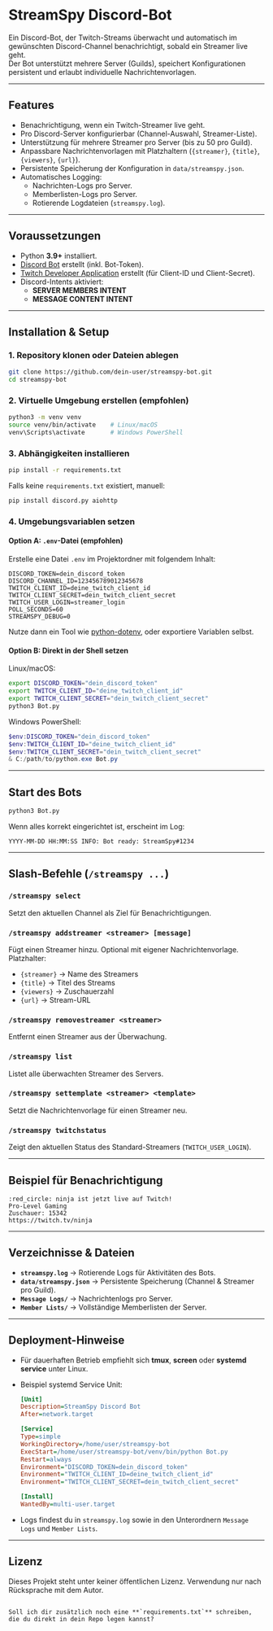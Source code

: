 
# StreamSpy Discord-Bot

Ein Discord-Bot, der Twitch-Streams überwacht und automatisch im gewünschten Discord-Channel benachrichtigt, sobald ein Streamer live geht.  
Der Bot unterstützt mehrere Server (Guilds), speichert Konfigurationen persistent und erlaubt individuelle Nachrichtenvorlagen.

---

## Features

- Benachrichtigung, wenn ein Twitch-Streamer live geht.
- Pro Discord-Server konfigurierbar (Channel-Auswahl, Streamer-Liste).
- Unterstützung für mehrere Streamer pro Server (bis zu 50 pro Guild).
- Anpassbare Nachrichtenvorlagen mit Platzhaltern (`{streamer}`, `{title}`, `{viewers}`, `{url}`).
- Persistente Speicherung der Konfiguration in `data/streamspy.json`.
- Automatisches Logging:
  - Nachrichten-Logs pro Server.
  - Memberlisten-Logs pro Server.
  - Rotierende Logdateien (`streamspy.log`).

---

## Voraussetzungen

- Python **3.9+** installiert.
- [Discord Bot](https://discord.com/developers/applications) erstellt (inkl. Bot-Token).
- [Twitch Developer Application](https://dev.twitch.tv/console/apps) erstellt (für Client-ID und Client-Secret).
- Discord-Intents aktiviert:
  - **SERVER MEMBERS INTENT**
  - **MESSAGE CONTENT INTENT**

---

## Installation & Setup

### 1. Repository klonen oder Dateien ablegen
```bash
git clone https://github.com/dein-user/streamspy-bot.git
cd streamspy-bot
````

### 2. Virtuelle Umgebung erstellen (empfohlen)

```bash
python3 -m venv venv
source venv/bin/activate    # Linux/macOS
venv\Scripts\activate       # Windows PowerShell
```

### 3. Abhängigkeiten installieren

```bash
pip install -r requirements.txt
```

Falls keine `requirements.txt` existiert, manuell:

```bash
pip install discord.py aiohttp
```

### 4. Umgebungsvariablen setzen

#### Option A: `.env`-Datei (empfohlen)

Erstelle eine Datei `.env` im Projektordner mit folgendem Inhalt:

```env
DISCORD_TOKEN=dein_discord_token
DISCORD_CHANNEL_ID=123456789012345678
TWITCH_CLIENT_ID=deine_twitch_client_id
TWITCH_CLIENT_SECRET=dein_twitch_client_secret
TWITCH_USER_LOGIN=streamer_login
POLL_SECONDS=60
STREAMSPY_DEBUG=0
```

Nutze dann ein Tool wie [python-dotenv](https://pypi.org/project/python-dotenv/), oder exportiere Variablen selbst.

#### Option B: Direkt in der Shell setzen

Linux/macOS:

```bash
export DISCORD_TOKEN="dein_discord_token"
export TWITCH_CLIENT_ID="deine_twitch_client_id"
export TWITCH_CLIENT_SECRET="dein_twitch_client_secret"
python3 Bot.py
```

Windows PowerShell:

```powershell
$env:DISCORD_TOKEN="dein_discord_token"
$env:TWITCH_CLIENT_ID="deine_twitch_client_id"
$env:TWITCH_CLIENT_SECRET="dein_twitch_client_secret"
& C:/path/to/python.exe Bot.py
```

---

## Start des Bots

```bash
python3 Bot.py
```

Wenn alles korrekt eingerichtet ist, erscheint im Log:

```
YYYY-MM-DD HH:MM:SS INFO: Bot ready: StreamSpy#1234
```

---

## Slash-Befehle (`/streamspy ...`)

### `/streamspy select`

Setzt den aktuellen Channel als Ziel für Benachrichtigungen.

### `/streamspy addstreamer <streamer> [message]`

Fügt einen Streamer hinzu. Optional mit eigener Nachrichtenvorlage.
Platzhalter:

* `{streamer}` → Name des Streamers
* `{title}` → Titel des Streams
* `{viewers}` → Zuschauerzahl
* `{url}` → Stream-URL

### `/streamspy removestreamer <streamer>`

Entfernt einen Streamer aus der Überwachung.

### `/streamspy list`

Listet alle überwachten Streamer des Servers.

### `/streamspy settemplate <streamer> <template>`

Setzt die Nachrichtenvorlage für einen Streamer neu.

### `/streamspy twitchstatus`

Zeigt den aktuellen Status des Standard-Streamers (`TWITCH_USER_LOGIN`).

---

## Beispiel für Benachrichtigung

```text
:red_circle: ninja ist jetzt live auf Twitch!
Pro-Level Gaming
Zuschauer: 15342
https://twitch.tv/ninja
```

---

## Verzeichnisse & Dateien

* **`streamspy.log`** → Rotierende Logs für Aktivitäten des Bots.
* **`data/streamspy.json`** → Persistente Speicherung (Channel & Streamer pro Guild).
* **`Message Logs/`** → Nachrichtenlogs pro Server.
* **`Member Lists/`** → Vollständige Memberlisten der Server.

---

## Deployment-Hinweise

* Für dauerhaften Betrieb empfiehlt sich **tmux**, **screen** oder **systemd service** unter Linux.

* Beispiel systemd Service Unit:

  ```ini
  [Unit]
  Description=StreamSpy Discord Bot
  After=network.target

  [Service]
  Type=simple
  WorkingDirectory=/home/user/streamspy-bot
  ExecStart=/home/user/streamspy-bot/venv/bin/python Bot.py
  Restart=always
  Environment="DISCORD_TOKEN=dein_discord_token"
  Environment="TWITCH_CLIENT_ID=deine_twitch_client_id"
  Environment="TWITCH_CLIENT_SECRET=dein_twitch_client_secret"

  [Install]
  WantedBy=multi-user.target
  ```

* Logs findest du in `streamspy.log` sowie in den Unterordnern `Message Logs` und `Member Lists`.

---

## Lizenz

Dieses Projekt steht unter keiner öffentlichen Lizenz. Verwendung nur nach Rücksprache mit dem Autor.

```

Soll ich dir zusätzlich noch eine **`requirements.txt`** schreiben, die du direkt in dein Repo legen kannst?
```
